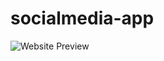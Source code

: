 # socialmedia-app

![Website Preview](https://www.youtube.com/embed/5rLFYtXHo9s?si=ywZBtStyuGp-G4S0)
